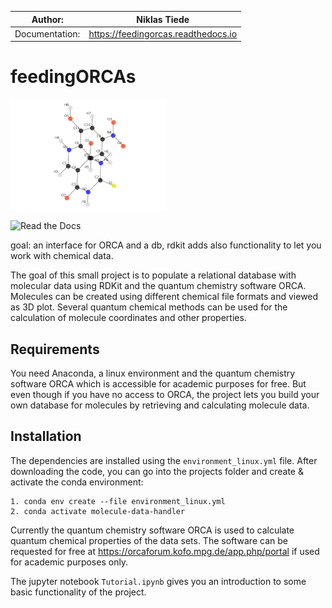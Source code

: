 
|     Author:    |            Niklas Tiede             |
|----------------|-------------------------------------|
| Documentation: | https://feedingorcas.readthedocs.io |


feedingORCAs
=============

![image](docs/molecule_animation.gif)


[comment]: <> ([![conda version]&#40;https://img.shields.io/&#41;]&#40;https://anaconda.org/&#41;    # https://shields.io/category/version)

[comment]: <> ([![platform]&#40;https://img.shields.io/&#41;]&#40;&#41;    # https://shields.io/category/platform-support)

![Read the Docs](https://img.shields.io/readthedocs/feedingorcas)

[comment]: <> ([![license]&#40;https://img.shields.io/conda/&#41;]&#40;&#41;    # https://shields.io/category/license)


[comment]: <> ([![Travis CI]&#40;https://img.shields.io/&#41;]&#40;https://travis-ci.com/github/numpy/numpy&#41;     # https://shields.io/category/build)

[comment]: <> ([![codecov]&#40;https://img.shields.io/&#41;]&#40;https://codecov.io/&#41;    # https://shields.io/category/coverage)

[comment]: <> ([![codacy]&#40;https://img.shields.io/&#41;]&#40;&#41;    # https://shields.io/category/analysis)

[comment]: <> (![total lines]&#40;https://img.shields.io/&#41;    # https://shields.io/category/size)

[comment]: <> (![repo size]&#40;https://img.shields.io/&#41;    # https://shields.io/category/size)



goal: an interface for ORCA and a db, rdkit adds also functionality to 
let you work with chemical data.

The goal of this small project is to populate a relational database with
molecular data using RDKit and the quantum chemistry software ORCA.
Molecules can be created using different chemical file formats and
viewed as 3D plot. Several quantum chemical methods can be used for the
calculation of molecule coordinates and other properties.

Requirements
------------

You need Anaconda, a linux environment and the quantum chemistry
software ORCA which is accessible for academic purposes for free. But
even though if you have no access to ORCA, the project lets you build
your own database for molecules by retrieving and calculating molecule
data.

Installation
------------

The dependencies are installed using the `environment_linux.yml` file.
After downloading the code, you can go into the projects folder and
create & activate the conda environment:

``` {.sourceCode .bash}
1. conda env create --file environment_linux.yml
2. conda activate molecule-data-handler
```

Currently the quantum chemistry software ORCA is used to calculate
quantum chemical properties of the data sets. The software can be
requested for free at <https://orcaforum.kofo.mpg.de/app.php/portal> if
used for academic purposes only.

The jupyter notebook `Tutorial.ipynb` gives you an introduction to some
basic functionality of the project.

